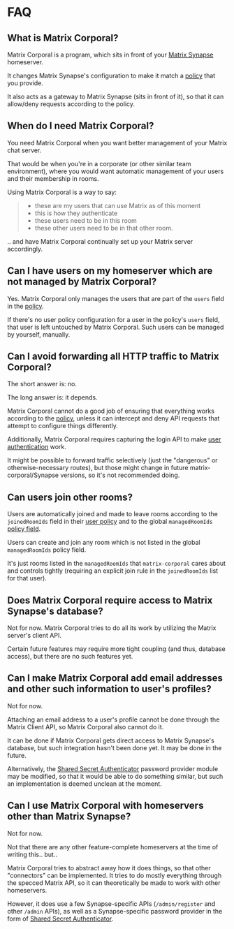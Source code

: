 # FAQ

## What is Matrix Corporal?

Matrix Corporal is a program, which sits in front of your [Matrix Synapse](https://github.com/matrix-org/synapse) homeserver.

It changes Matrix Synapse's configuration to make it match a [policy](policy.md) that you provide.

It also acts as a gateway to Matrix Synapse (sits in front of it), so that it can allow/deny requests according to the policy.


## When do I need Matrix Corporal?

You need Matrix Corporal when you want better management of your Matrix chat server.

That would be when you're in a corporate (or other similar team environment), where you would want automatic management of your users and their membership in rooms.

Using Matrix Corporal is a way to say:

> - these are my users that can use Matrix as of this moment
> - this is how they authenticate
> - these users need to be in this room
> - these other users need to be in that other room.

.. and have Matrix Corporal continually set up your Matrix server accordingly.


## Can I have users on my homeserver which are not managed by Matrix Corporal?

Yes. Matrix Corporal only manages the users that are part of the `users` field in the [policy](policy.md).

If there's no user policy configuration for a user in the policy's `users` field, that user is left untouched by Matrix Corporal. Such users can be managed by yourself, manually.


## Can I avoid forwarding all HTTP traffic to Matrix Corporal?

The short answer is: no.

The long answer is: it depends.

Matrix Corporal cannot do a good job of ensuring that everything works according to the [policy](policy.md), unless it can intercept and deny API requests that attempt to configure things differently.

Additionally, Matrix Corporal requires capturing the login API to make [user authentication](user-authentication.md) work.

It might be possible to forward traffic selectively (just the "dangerous" or otherwise-necessary routes), but those might change in future matrix-corporal/Synapse versions, so it's not recommended doing.


## Can users join other rooms?

Users are automatically joined and made to leave rooms according to the `joinedRoomIds` field in their [user policy](policy.md#user-policy-fields) and to the global `managedRoomIds` [policy field](policy.md#fields).

Users can create and join any room which is not listed in the global `managedRoomIds` policy field.

It's just rooms listed in the `managedRoomIds` that `matrix-corporal` cares about and controls tightly (requiring an explicit join rule in the `joinedRoomIds` list for that user).


## Does Matrix Corporal require access to Matrix Synapse's database?

Not for now.
Matrix Corporal tries to do all its work by utilizing the Matrix server's client API.

Certain future features may require more tight coupling (and thus, database access), but there are no such features yet.


## Can I make Matrix Corporal add email addresses and other such information to user's profiles?

Not for now.

Attaching an email address to a user's profile cannot be done through the Matrix Client API, so Matrix Corporal also cannot do it.

It can be done if Matrix Corporal gets direct access to Matrix Synapse's database, but such integration hasn't been done yet. It may be done in the future.

Alternatively, the [Shared Secret Authenticator](https://github.com/devture/matrix-synapse-shared-secret-auth) password provider module may be modified, so that it would be able to do something similar, but such an implementation is deemed unclean at the moment.


## Can I use Matrix Corporal with homeservers other than Matrix Synapse?

Not for now.

Not that there are any other feature-complete homeservers at the time of writing this.. but..

Matrix Corporal tries to abstract away how it does things, so that other "connectors" can be implemented.
It tries to do mostly everything through the specced Matrix API, so it can theoretically be made to work with other homeservers.

However, it does use a few Synapse-specific APIs (`/admin/register` and other `/admin` APIs), as well as a Synapse-specific password provider in the form of [Shared Secret Authenticator](https://github.com/devture/matrix-synapse-shared-secret-auth).
